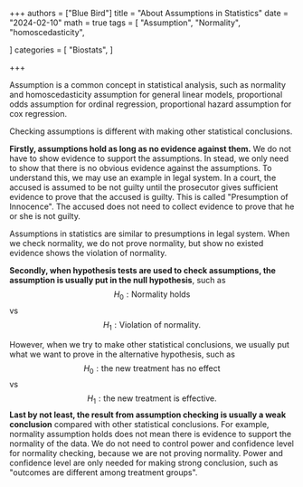 +++
authors = ["Blue Bird"]
title = "About Assumptions in Statistics"
date = "2024-02-10"
math = true
tags = [
    "Assumption",
    "Normality",
    "homoscedasticity",

]
categories = [
    "Biostats",
]

+++



Assumption is a common concept in statistical analysis,  such as normality and homoscedasticity assumption for general linear models, proportional odds assumption for ordinal regression, proportional hazard assumption for cox regression.

Checking assumptions is different with making other statistical conclusions. 

**Firstly, assumptions hold as long as no evidence against them.** We do not have to show evidence to support the assumptions. In stead, we only need to show that there is no obvious evidence against the assumptions. To understand this, we may use an example in legal system. In a court, the accused is assumed to be not guilty until the prosecutor gives sufficient evidence to prove that the accused is guilty. This is called "Presumption of Innocence". The accused does not need to collect evidence to prove that he or she is not guilty. 

Assumptions in statistics are similar to presumptions in legal system. When we check normality, we do not prove normality, but show no existed evidence shows the violation of normality.

**Secondly, when hypothesis tests are used to check assumptions, the assumption is usually put in the null hypothesis**, such as 
$$
H_0: \text{Normality holds}
$$
vs
$$
H_1: \text{Violation of normality}.
$$

However, when we try to make other statistical conclusions, we usually put what we want to prove in the alternative hypothesis, such as 
$$
H_0: \text{the new treatment has no effect}
$$
vs
$$
H_1: \text{the new treatment is effective}.
$$
**Last by not least, the result from assumption checking is usually a weak conclusion** compared with other statistical conclusions. For example, normality assumption holds does not mean there is evidence to support the normality of the data. We do not need to control power and confidence level for normality checking, because we are not proving normality. Power and confidence level are only needed for making strong conclusion, such as "outcomes are different among treatment groups".

